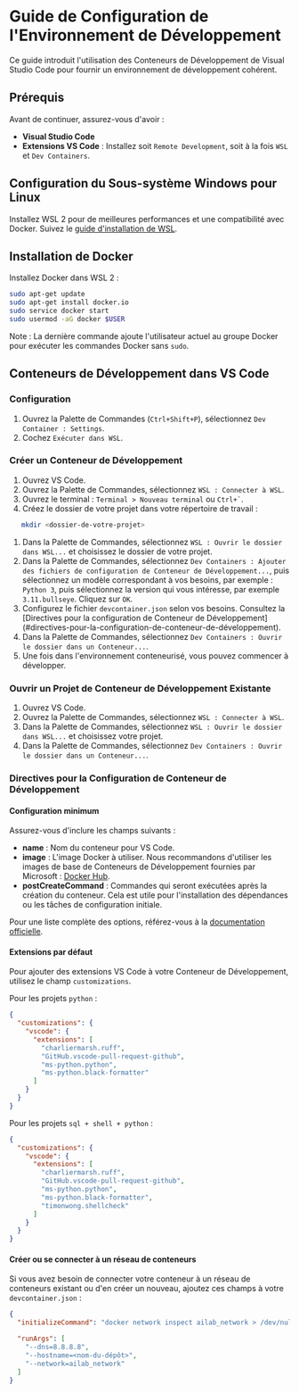 # Guide de Configuration de l'Environnement de Développement

Ce guide introduit l'utilisation des Conteneurs de Développement de Visual
Studio Code pour fournir un environnement de développement cohérent.

## Prérequis

Avant de continuer, assurez-vous d'avoir :

- **Visual Studio Code**
- **Extensions VS Code** : Installez soit `Remote Development`, soit à la fois
  `WSL` et `Dev Containers`.

## Configuration du Sous-système Windows pour Linux

Installez WSL 2 pour de meilleures performances et une compatibilité avec
Docker. Suivez le [guide d'installation de
WSL](https://docs.microsoft.com/fr-fr/windows/wsl/install).

## Installation de Docker

Installez Docker dans WSL 2 :

```bash
sudo apt-get update
sudo apt-get install docker.io
sudo service docker start
sudo usermod -aG docker $USER
```

Note : La dernière commande ajoute l'utilisateur actuel au groupe Docker pour
exécuter les commandes Docker sans `sudo`.

## Conteneurs de Développement dans VS Code

### Configuration

1. Ouvrez la Palette de Commandes (`Ctrl+Shift+P`), sélectionnez `Dev Container
   : Settings`.
2. Cochez `Exécuter dans WSL`.

### Créer un Conteneur de Développement

1. Ouvrez VS Code.
2. Ouvrez la Palette de Commandes, sélectionnez `WSL : Connecter à WSL`.
3. Ouvrez le terminal : `Terminal > Nouveau terminal` ou `` Ctrl+` ``.
4. Créez le dossier de votre projet dans votre répertoire de travail :

  ```bash
     mkdir <dossier-de-votre-projet>
  ```

1. Dans la Palette de Commandes, sélectionnez `WSL : Ouvrir le dossier dans
WSL...` et choisissez le dossier de votre projet.
2. Dans la Palette de Commandes, sélectionnez `Dev Containers : Ajouter des
fichiers de configuration de Conteneur de Développement...`, puis sélectionnez
un modèle correspondant à vos besoins, par exemple : `Python 3`, puis
sélectionnez la version qui vous intéresse, par exemple `3.11.bullseye`. Cliquez
sur `OK`.
3. Configurez le fichier `devcontainer.json` selon vos besoins. Consultez la
[Directives pour la configuration de Conteneur de Développement]
(#directives-pour-la-configuration-de-conteneur-de-développement).
4. Dans la Palette de Commandes, sélectionnez `Dev Containers : Ouvrir le
   dossier dans un Conteneur...`.
5. Une fois dans l'environnement conteneurisé, vous pouvez commencer à
   développer.

### Ouvrir un Projet de Conteneur de Développement Existante

1. Ouvrez VS Code.
2. Ouvrez la Palette de Commandes, sélectionnez `WSL : Connecter à WSL`.
3. Dans la Palette de Commandes, sélectionnez `WSL : Ouvrir le dossier dans
WSL...` et choisissez votre projet.
4. Dans la Palette de Commandes, sélectionnez `Dev Containers : Ouvrir le
   dossier dans un Conteneur...`.

### Directives pour la Configuration de Conteneur de Développement

#### Configuration minimum

Assurez-vous d'inclure les champs suivants :

- **name** : Nom du conteneur pour VS Code.
- **image** : L'image Docker à utiliser. Nous recommandons d'utiliser les images
  de base de Conteneurs de Développement fournies par Microsoft : [Docker
  Hub](https://hub.docker.com/_/microsoft-devcontainers?tab=description).
- **postCreateCommand** : Commandes qui seront exécutées après la création du
  conteneur. Cela est utile pour l'installation des dépendances ou les tâches de
  configuration initiale.

Pour une liste complète des options, référez-vous à la [documentation
officielle](https://containers.dev/implementors/json_reference/).

#### Extensions par défaut

Pour ajouter des extensions VS Code à votre Conteneur de Développement, utilisez
le champ `customizations`.

Pour les projets `python` :

```json
{
  "customizations": {
    "vscode": {
      "extensions": [
        "charliermarsh.ruff",
        "GitHub.vscode-pull-request-github",
        "ms-python.python",
        "ms-python.black-formatter"
      ]
    }
  }
}
```

Pour les projets `sql + shell + python` :

```json
{
  "customizations": {
    "vscode": {
      "extensions": [
        "charliermarsh.ruff",
        "GitHub.vscode-pull-request-github",
        "ms-python.python",
        "ms-python.black-formatter",
        "timonwong.shellcheck"
      ]
    }
  }
}
```

#### Créer ou se connecter à un réseau de conteneurs

Si vous avez besoin de connecter votre conteneur à un réseau de conteneurs
existant ou d'en créer un nouveau, ajoutez ces champs à votre
`devcontainer.json` :

```json
{
  "initializeCommand": "docker network inspect ailab_network > /dev/null || docker network create ailab_network --attachable",

  "runArgs": [
    "--dns=8.8.8.8",
    "--hostname=<nom-du-dépôt>",
    "--network=ailab_network"
  ]
}
```
